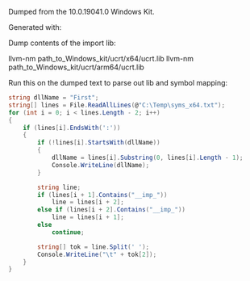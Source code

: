 Dumped from the 10.0.19041.0 Windows Kit.

Generated with:

Dump contents of the import lib:

llvm-nm path_to_Windows_kit/ucrt/x64/ucrt.lib
llvm-nm path_to_Windows_kit/ucrt/arm64/ucrt.lib

Run this on the dumped text to parse out lib and symbol mapping:

```csharp
string dllName = "First";
string[] lines = File.ReadAllLines(@"C:\Temp\syms_x64.txt");
for (int i = 0; i < lines.Length - 2; i++)
{
    if (lines[i].EndsWith(':'))
    {
        if (!lines[i].StartsWith(dllName))
        {
            dllName = lines[i].Substring(0, lines[i].Length - 1);
            Console.WriteLine(dllName);
        }

        string line;
        if (lines[i + 1].Contains("__imp_"))
            line = lines[i + 2];
        else if (lines[i + 2].Contains("__imp_"))
            line = lines[i + 1];
        else
            continue;

        string[] tok = line.Split(' ');
        Console.WriteLine("\t" + tok[2]);
    }
}
```
